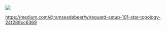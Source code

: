 ![](asciinema:assets/dnsmasq-setup.cast)

https://medium.com/@ramsesdebeer/wireguard-setup-101-star-topology-24f289cc6369